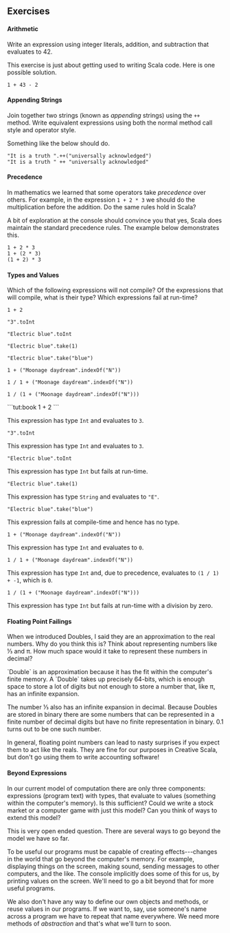 ## Exercises

#### Arithmetic

Write an expression using integer literals, addition, and subtraction that evaluates to 42.

<div class="solution">
This exercise is just about getting used to writing Scala code. Here is one possible solution.

```tut:book
1 + 43 - 2
```
</div>


#### Appending Strings

Join together two strings (known as *appending* strings) using the `++` method. Write equivalent expressions using both the normal method call style and operator style.

<div class="solution">
Something like the below should do.

```tut:book
"It is a truth ".++("universally acknowledged")
"It is a truth " ++ "universally acknowledged"
```
</div>

#### Precedence

In mathematics we learned that some operators take *precedence* over others. For example, in the expression `1 + 2 * 3` we should do the multiplication before the addition. Do the same rules hold in Scala?

<div class="solution">
A bit of exploration at the console should convince you that yes, Scala does maintain the standard precedence rules. The example below demonstrates this.

```tut:book
1 + 2 * 3
1 + (2 * 3)
(1 + 2) * 3
```
</div>


#### Types and Values

Which of the following expressions will not compile? Of the expressions that will compile, what is their type? Which expressions fail at run-time?

```tut:silent
1 + 2
```

```tut:silent
"3".toInt
```

```tut:fail:silent
"Electric blue".toInt
```

```tut:silent
"Electric blue".take(1)
```

```tut:fail:silent
"Electric blue".take("blue")
```

```tut:silent
1 + ("Moonage daydream".indexOf("N"))
```

```tut:silent
1 / 1 + ("Moonage daydream".indexOf("N"))
```

```tut:fail:silent
1 / (1 + ("Moonage daydream".indexOf("N")))
```

<div class="solution">
```tut:book
1 + 2
```

This expression has type `Int` and evaluates to `3`.


```tut:book
"3".toInt
```

This expression has type `Int` and evaluates to `3`.

```tut:fail:book
"Electric blue".toInt
```

This expression has type `Int` but fails at run-time.

```tut:silent
"Electric blue".take(1)
```

This expression has type `String` and evaluates to `"E"`.

```tut:fail:book
"Electric blue".take("blue")
```

This expression fails at compile-time and hence has no type.

```tut:book
1 + ("Moonage daydream".indexOf("N"))
```

This expression has type `Int` and evaluates to `0`.

```tut:book
1 / 1 + ("Moonage daydream".indexOf("N"))
```

This expression has type `Int` and, due to precedence, evaluates to `(1 / 1) + -1`, which is `0`.

```tut:fail:silent
1 / (1 + ("Moonage daydream".indexOf("N")))
```

This expression has type `Int` but fails at run-time with a division by zero.
</div>

#### Floating Point Failings

When we introduced Doubles, I said they are an approximation to the real numbers. Why do you think this is? Think about representing numbers like ⅓ and π. How much space would it take to represent these numbers in decimal?

<div class="solution">
`Double` is an approximation because it has the fit within the computer's finite memory. A `Double` takes up precisely 64-bits, which is enough space to store a lot of digits but not enough to store a number that, like π, has an infinite expansion.

The number ⅓ also has an infinite expansion in decimal. Because Doubles are stored in binary there are some numbers that can be represented in a finite number of decimal digits but have no finite representation in binary. 0.1 turns out to be one such number.

In general, floating point numbers can lead to nasty surprises if you expect them to act like the reals. They are fine for our purposes in Creative Scala, but don't go using them to write accounting software!
</div>

#### Beyond Expressions

In our current model of computation there are only three components: expressions (program text) with types, that evaluate to values (something within the computer's memory). Is this sufficient? Could we write a stock market or a computer game with just this model? Can you think of ways to extend this model?

<div class="solution">
This is very open ended question. There are several ways to go beyond the model we have so far.

To be useful our programs must be capable of creating effects---changes in the world that go beyond the computer's memory. For example, displaying things on the screen, making sound, sending messages to other computers, and the like. The console implicitly does some of this for us, by printing values on the screen. We'll need to go a bit beyond that for more useful programs.

We also don't have any way to define our own objects and methods, or reuse values in our programs. If we want to, say, use someone's name across a program we have to repeat that name everywhere. We need more methods of *abstraction* and that's what we'll turn to soon.
</div>
